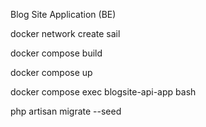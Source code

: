 Blog Site Application (BE)

docker network create sail

docker compose build

docker compose up

docker compose exec blogsite-api-app bash

php artisan migrate --seed



